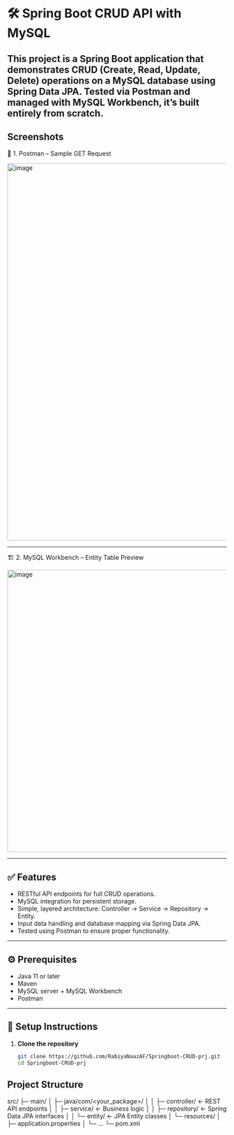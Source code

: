 
# 🛠️ Spring Boot CRUD API with MySQL

This project is a **Spring Boot** application that demonstrates CRUD (Create, Read, Update, Delete) operations on a **MySQL** database using **Spring Data JPA**. Tested via **Postman** and managed with **MySQL Workbench**, it’s built entirely from scratch.
---

## Screenshots
🔌 1. Postman – Sample GET Request

<img width="1362" height="866" alt="image" src="https://github.com/user-attachments/assets/6a0e9b97-4f59-4649-9cb0-09ff98c3bf4c" />

---

🏗️ 2. MySQL Workbench – Entity Table Preview

<img width="1534" height="648" alt="image" src="https://github.com/user-attachments/assets/8cd585cc-6d84-45d1-8b04-120de8d1cabc" />


---

## ✅ Features

- RESTful API endpoints for full CRUD operations.
- MySQL integration for persistent storage.
- Simple, layered architecture: Controller → Service → Repository → Entity.
- Input data handling and database mapping via Spring Data JPA.
- Tested using Postman to ensure proper functionality.

---

## ⚙️ Prerequisites

- Java 11 or later
- Maven
- MySQL server + MySQL Workbench
- Postman

---

## 🚀 Setup Instructions

1. **Clone the repository**

   ```bash
   git clone https://github.com/RabiyaNaazAF/Springboot-CRUD-prj.git
   cd Springboot-CRUD-prj

## Project Structure

src/
 ├─ main/
 │   ├─ java/com/<your_package>/
 │   │   ├─ controller/   ← REST API endpoints
 │   │   ├─ service/      ← Business logic
 │   │   ├─ repository/   ← Spring Data JPA interfaces
 │   │   └─ entity/       ← JPA Entity classes
 │   └─ resources/
 │       ├─ application.properties
 │       └─ ... 
└─ pom.xml


